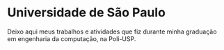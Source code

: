 # Universidade de São Paulo
Deixo aqui meus trabalhos e atividades que fiz durante minha graduação em engenharia da computação, na Poli-USP.
